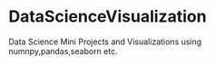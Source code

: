 # DataScienceVisualization

Data Science Mini Projects and Visualizations using numnpy,pandas,seaborn etc. 
